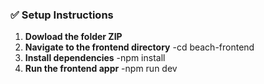 ### ✅ Setup Instructions

1. **Dowload the folder ZIP**
2. **Navigate to the frontend directory**
 -cd beach-frontend
3. **Install dependencies**
 -npm install
4. **Run the frontend appr**
 -npm run dev
